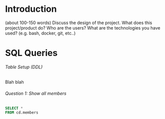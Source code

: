 # Introduction
(about 100-150 words)
Discuss the design of the project. What does this project/product do? Who are the users? What are the technologies you have used? (e.g. bash, docker, git, etc..)

# SQL Queries

###### Table Setup (DDL)

Blah blah

###### Question 1: Show all members 

```sql
SELECT *
FROM cd.members
```
